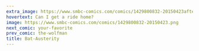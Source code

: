```yaml
---
extra_image: https://www.smbc-comics.com/comics/1429800832-20150423after.png
hovertext: Can I get a ride home?
image: https://www.smbc-comics.com/comics/1429800832-20150423.png
next_comic: your-favorite
prev_comic: the-wolfman
title: Bat-Austerity
---
```


